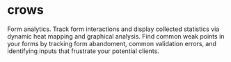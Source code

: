 crows
=====

Form analytics. Track form interactions and display collected statistics via dynamic heat mapping and graphical analysis. Find common weak points in your forms by tracking form abandoment, common validation errors, and identifying inputs that frustrate your potential clients. 
